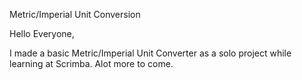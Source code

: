 Metric/Imperial Unit Conversion

Hello Everyone, 

I made a basic Metric/Imperial Unit Converter as a solo project while learning at Scrimba.
Alot more to come.
